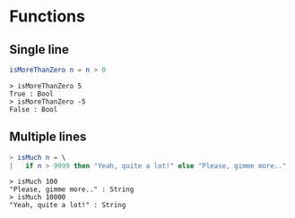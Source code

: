 # Functions

## Single line
``` elm
isMoreThanZero n = n > 0
```

```
> isMoreThanZero 5
True : Bool
> isMoreThanZero -5
False : Bool
```


## Multiple lines
``` elm
> isMuch n = \
|   if n > 9999 then "Yeah, quite a lot!" else "Please, gimme more.."
```

```
> isMuch 100
"Please, gimme more.." : String
> isMuch 10000
"Yeah, quite a lot!" : String
```

